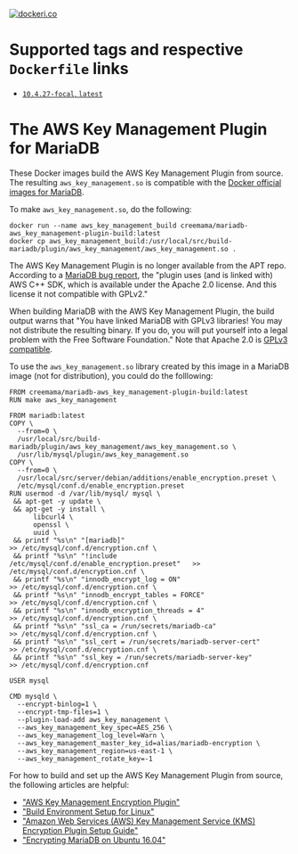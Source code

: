 [![dockeri.co](https://dockeri.co/image/creemama/mariadb-aws_key_management-plugin-build)](https://hub.docker.com/r/creemama/mariadb-aws_key_management-plugin-build)

# Supported tags and respective `Dockerfile` links

- [`10.4.27-focal`, `latest`](https://github.com/creemama/docker/blob/master/mariadb-aws_key_management-plugin-build/docker/Dockerfile)

# The AWS Key Management Plugin for MariaDB

These Docker images build the AWS Key Management Plugin from source. The
resulting `aws_key_management.so` is compatible with the [Docker official
images for MariaDB](https://hub.docker.com/_/mariadb).

To make `aws_key_management.so`, do the following:

```
docker run --name aws_key_management_build creemama/mariadb-aws_key_management-plugin-build:latest
docker cp aws_key_management_build:/usr/local/src/build-mariadb/plugin/aws_key_management/aws_key_management.so .
```

The AWS Key Management Plugin is no longer available from the APT repo.
According to a [MariaDB bug
report](https://jira.mariadb.org/browse/MDEV-18752?focusedCommentId=123862&page=com.atlassian.jira.plugin.system.issuetabpanels%3Acomment-tabpanel#comment-123862),
the "plugin uses (and is linked with) AWS C++ SDK, which is available under the
Apache 2.0 license. And this license it not compatible with GPLv2."

When building MariaDB with the AWS Key Management Plugin, the build output
warns that "You have linked MariaDB with GPLv3 libraries! You may not
distribute the resulting binary. If you do, you will put yourself into a
legal problem with the Free Software Foundation." Note that Apache 2.0 is
[GPLv3
compatible](https://en.wikipedia.org/wiki/Apache_License#GPL_compatibility).

To use the `aws_key_management.so` library created by this image in a MariaDB
image (not for distribution), you could do the folllowing:

```
FROM creemama/mariadb-aws_key_management-plugin-build:latest
RUN make aws_key_management

FROM mariadb:latest
COPY \
  --from=0 \
  /usr/local/src/build-mariadb/plugin/aws_key_management/aws_key_management.so \
  /usr/lib/mysql/plugin/aws_key_management.so
COPY \
  --from=0 \
  /usr/local/src/server/debian/additions/enable_encryption.preset \
  /etc/mysql/conf.d/enable_encryption.preset
RUN usermod -d /var/lib/mysql/ mysql \
 && apt-get -y update \
 && apt-get -y install \
      libcurl4 \
      openssl \
      uuid \
 && printf "%s\n" "[mariadb]"                                             >> /etc/mysql/conf.d/encryption.cnf \
 && printf "%s\n" "!include /etc/mysql/conf.d/enable_encryption.preset"   >> /etc/mysql/conf.d/encryption.cnf \
 && printf "%s\n" "innodb_encrypt_log = ON"                               >> /etc/mysql/conf.d/encryption.cnf \
 && printf "%s\n" "innodb_encrypt_tables = FORCE"                         >> /etc/mysql/conf.d/encryption.cnf \
 && printf "%s\n" "innodb_encryption_threads = 4"                         >> /etc/mysql/conf.d/encryption.cnf \
 && printf "%s\n" "ssl_ca = /run/secrets/mariadb-ca"                      >> /etc/mysql/conf.d/encryption.cnf \
 && printf "%s\n" "ssl_cert = /run/secrets/mariadb-server-cert"           >> /etc/mysql/conf.d/encryption.cnf \
 && printf "%s\n" "ssl_key = /run/secrets/mariadb-server-key"             >> /etc/mysql/conf.d/encryption.cnf

USER mysql

CMD mysqld \
  --encrypt-binlog=1 \
  --encrypt-tmp-files=1 \
  --plugin-load-add aws_key_management \
  --aws_key_management_key_spec=AES_256 \
  --aws_key_management_log_level=Warn \
  --aws_key_management_master_key_id=alias/mariadb-encryption \
  --aws_key_management_region=us-east-1 \
  --aws_key_management_rotate_key=-1
```

For how to build and set up the AWS Key Management Plugin from source, the
following articles are helpful:

- ["AWS Key Management Encryption
  Plugin"](https://mariadb.com/kb/en/library/aws-key-management-encryption-plugin/)
- ["Build Environment Setup for
  Linux"](https://mariadb.com/kb/en/library/Build_Environment_Setup_for_Linux/)
- ["Amazon Web Services (AWS) Key Management Service (KMS) Encryption Plugin
  Setup
  Guide"](https://mariadb.com/kb/en/library/aws-key-management-encryption-plugin-setup-guide/)
- ["Encrypting MariaDB on Ubuntu
  16.04"](https://medium.com/@acurrieclark/encrypting-mariadb-e3b434170910)
